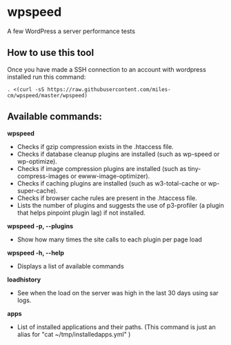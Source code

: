 # wpspeed
A few WordPress a server performance tests

## How to use this tool
Once you have made a SSH connection to an account with wordpress installed run this command:

    . <(curl -sS https://raw.githubusercontent.com/miles-cm/wpspeed/master/wpspeed)

## Available commands:
**wpspeed**
* Checks if gzip compression exists in the .htaccess file.
* Checks if database cleanup plugins are installed (such as wp-speed or wp-optimize).
* Checks if image compression plugins are installed (such as tiny-compress-images or ewww-image-optimizer).
* Checks if caching plugins are installed (such as w3-total-cache or wp-super-cache).
* Checks if browser cache rules are present in the .htaccess file.
* Lists the number of plugins and suggests the use of p3-profiler (a plugin that helps pinpoint plugin lag) if not installed.

**wpspeed -p, --plugins**
* Show how many times the site calls to each plugin per page load

**wpspeed -h, --help**
* Displays a list of available commands

**loadhistory**
* See when the load on the server was high in the last 30 days using sar logs.

**apps**
* List of installed applications and their paths. (This command is just an alias for "cat ~/tmp/installedapps.yml" )
